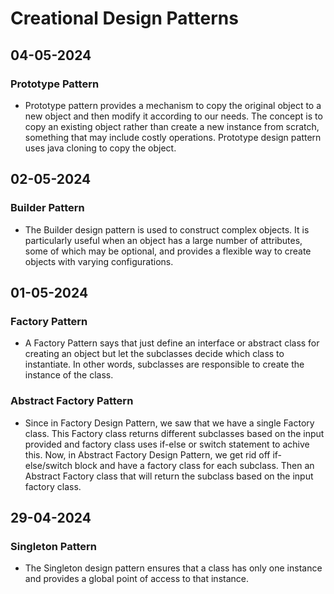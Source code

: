 # Creational Design Patterns

## 04-05-2024

### Prototype Pattern

- Prototype pattern provides a mechanism to copy the original object to a new object and then modify it according to our needs. The concept is to copy an existing object rather than create a new instance from scratch, something that may include costly operations. Prototype design pattern uses java cloning to copy the object.

## 02-05-2024

### Builder Pattern

- The Builder design pattern is used to construct complex objects. It is particularly useful when an object has a large number of attributes, some of which may be optional, and provides a flexible way to create objects with varying configurations.

## 01-05-2024

### Factory Pattern

- A Factory Pattern says that just define an interface or abstract class for creating an object but let the subclasses decide which class to instantiate. In other words, subclasses are responsible to create the instance of the class.

### Abstract Factory Pattern

- Since in Factory Design Pattern, we saw that we have a single Factory class. This Factory class returns different subclasses based on the input provided and factory class uses if-else or switch statement to achive this. Now, in Abstract Factory Design Pattern, we get rid off if-else/switch block and have a factory class for each subclass. Then an Abstract Factory class that will return the subclass based on the input factory class.

## 29-04-2024

### Singleton Pattern

- The Singleton design pattern ensures that a class has only one instance and provides a global point of access to that instance.